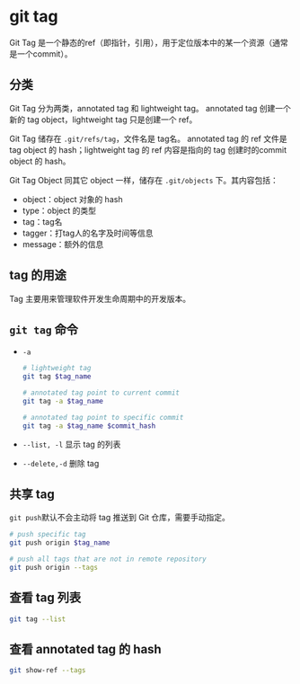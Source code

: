# git tag

Git Tag 是一个静态的ref（即指针，引用），用于定位版本中的某一个资源（通常是一个commit）。

## 分类

Git Tag 分为两类，annotated tag 和 lightweight tag。
annotated tag 创建一个新的 tag object，lightweight tag 只是创建一个 ref。

Git Tag 储存在 `.git/refs/tag`，文件名是 tag名。
annotated tag 的 ref 文件是 tag object 的 hash；lightweight tag 的 ref 内容是指向的 tag 创建时的commit object 的 hash。

Git Tag Object 同其它 object 一样，储存在 `.git/objects` 下。其内容包括：

  - object：object 对象的 hash
  - type：object 的类型
  - tag：tag名
  - tagger：打tag人的名字及时间等信息
  - message：额外的信息

## tag 的用途

Tag 主要用来管理软件开发生命周期中的开发版本。

## `git tag` 命令

  - `-a`
    ```bash
    # lightweight tag
    git tag $tag_name

    # annotated tag point to current commit
    git tag -a $tag_name

    # annotated tag point to specific commit
    git tag -a $tag_name $commit_hash
    ```

  - `--list, -l` 显示 tag 的列表

  - `--delete,-d` 删除 tag

## 共享 tag

`git push`默认不会主动将 tag 推送到 Git 仓库，需要手动指定。

```bash
# push specific tag
git push origin $tag_name

# push all tags that are not in remote repository
git push origin --tags
```

## 查看 tag 列表

```bash
git tag --list
```

## 查看 annotated tag 的 hash

```bash
git show-ref --tags
```
